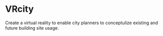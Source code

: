 # VRcity
Create a virtual reality to enable city planners to conceptulize existing and future building site usage.
